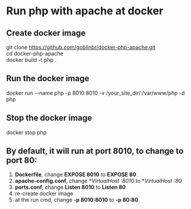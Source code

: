 # Run php with apache at docker

## Create docker image
git clone https://github.com/goblinbr/docker-php-apache.git  
cd docker-php-apache  
docker build -t php .  

## Run the docker image 
docker run --name php -p 8010:8010 -v /your_site_dir/:/var/www/php -d php  

## Stop the docker image
docker stop php  

## By default, it will run at port 8010, to change to port 80:  
1) **Dockerfile**, change **EXPOSE 8010** to **EXPOSE 80**  
2) **apache-config.conf**, change **VirtualHost *:8010** to **VirtualHost *:80**  
3) **ports.conf**, change **Listen 8010** to **Listen 80**  
5) re-create docker image  
4) at the run cmd, change **-p 8010:8010** to **-p 80:80**  

